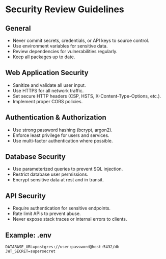 # Security Review Guidelines

## General

- Never commit secrets, credentials, or API keys to source control.
- Use environment variables for sensitive data.
- Review dependencies for vulnerabilities regularly.
- Keep all packages up to date.

## Web Application Security

- Sanitize and validate all user input.
- Use HTTPS for all network traffic.
- Set secure HTTP headers (CSP, HSTS, X-Content-Type-Options, etc.).
- Implement proper CORS policies.

## Authentication & Authorization

- Use strong password hashing (bcrypt, argon2).
- Enforce least privilege for users and services.
- Use multi-factor authentication where possible.

## Database Security

- Use parameterized queries to prevent SQL injection.
- Restrict database user permissions.
- Encrypt sensitive data at rest and in transit.

## API Security

- Require authentication for sensitive endpoints.
- Rate limit APIs to prevent abuse.
- Never expose stack traces or internal errors to clients.

## Example: .env

```
DATABASE_URL=postgres://user:password@host:5432/db
JWT_SECRET=supersecret
```
